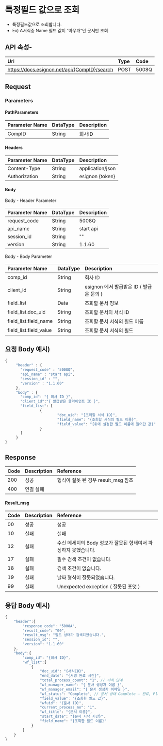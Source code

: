 # 특정필드 값으로 조회

* 특정필드값으로 조회합니다. 
* Ex\) A서식중 Name 필드 값이 “아무개”인 문서만 조회

## API 속성-

| Url | Type | **Code** |
| :--- | :--- | :--- |
| https://docs.esignon.net/api/{CompID}/search | POST | 5008Q |

## Request

### Parameters

#### PathParameters

| **Parameter Name** | DataType | **Description** |
| :--- | :--- | :--- |
| CompID | String | 회사ID |

####  Headers

| **Parameter Name**                         | DataType | **Description** |
| :--- | :--- | :--- |
| Content-Type | String | application/json |
| Authorization | String | esignon {token} |

####   Body 

  Body - Header Parameter

| **Parameter Name**                         | DataType | **Description** |
| :--- | :--- | :--- |
| request\_code | String | 5008Q |
| api\_name | String | start api |
| session\_id | String | "" |
| version | String | 1.1.60 |

  Body - Body Parameter

| **Parameter Name** | DataType | **Description** |
| :--- | :--- | :--- |
| comp\_id | String | 회사 ID |
| client\_id | String | esignon 에서 발급받은 ID \( 발급은 문의 \) |
| field\_list | Data | 조회할 문서 정보 |
| field\_list.doc\_uid | String | 조회할 문서의 서식 ID |
| field\_list.field\_name | String | 조회할 문서 서식의 필드 이름 |
| field\_list.field\_value | String | 조회할 문서 서식의 필드  |

## 요청 Body 예시\)

```javascript
{
	 "header" : {
	   "request_code" : "5008Q",            
	   "api_name" : "start api",    
	   "session_id" : "",    
	   "version" : "1.1.60"
	 },
	 "body" : {
	   "comp_id": "{ 회사 ID }",
	   "client_id":"{ 발급받은 클라이언트 ID }",
	   "field_list": [ 
			    {
						"doc_uid": "{조회할 서식 ID}",
						"field_name": "{조회할 서식의 필드 이름}",
						"field_value": "{위에 설정한 필드 이름에 들어간 값}"
			    }
	   ]
	 }
}

```

## Response

| Code | **Description** | **Reference** |
| :--- | :--- | :--- |
| 200 | 성공 | 형식이 잘못 된 경우 result\_msg 참조 |
| 400 | 연결 실패  |  |

#### Result\_msg

| Code | **Description** | **Reference** |
| :--- | :--- | :--- |
| 00 | 성공 | 성공 |
| 10 | 실패 | 실패 |
| 12 | 실패 | 수신 메세지의 Body 정보가 잘못된 형태여서 파싱하지 못했습니다. |
| 17 | 실패 | 필수 검색 조건이 없습니다. |
| 18 | 실패 | 검색 조건이 없습니다. |
| 19 | 실패 | 날짜 형식이 잘못되었습니다. |
| 99 | 실패 | Unexpected exception \( 잘못된 포맷 \) |

## 응답 Body 예시\)

```javascript
{
	"header":{
		"response_code": "5008A",
		"result_code": "00",
		"result_msg": "필드 상태가 검색되었습니다.",
		"session_id": "",
		"version": "1.1.60"
	},
	"body":{
		"comp_id": "{회사 ID}",
		"wf_list":[
			{
				"doc_uid": "{서식ID}",
				"end_date": "{서명 완료 시간}",
				"total_process_count": "1", // 서식 단계
				"wf_manager_name": "{ 문서 생성자 이름 }",
				"wf_manager_email": "{ 문서 생성자 이메일 }",
				"wf_status": "Complete", // 문서 상태 Complete – 완료, Playing – 진행중
				"field_value": "{조회한 필드 값}",
				"wfuid": "{문서 ID}",
				"current_process_no": "1",
				"wf_title": "{문서 이름}",
				"start_date": "{문서 시작 시간}",
				"field_name": "{조회한 필드 이름}"
			}
		]
	}
}

```


